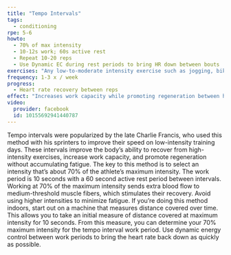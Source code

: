 ```yaml
---
title: "Tempo Intervals"
tags:
  - conditioning
rpe: 5-6
howto:
  - 70% of max intensity
  - 10-12s work; 60s active rest
  - Repeat 10-20 reps
  - Use Dynamic EC during rest periods to bring HR down between bouts
exercises: "Any low-to-moderate intensity exercise such as jogging, biking, swimming, jumping rope, etc. will work as long as the overall intensity does not go above 70%."
frequency: 1-3 x / week
progress:
  - Heart rate recovery between reps
effect: "Increases work capacity while promoting regeneration between high-intensity training days by improving blood flow to moderate threshold fibers."
video:
  provider: facebook
  id: 10155692941440787
---
```


Tempo intervals were popularized by the late Charlie Francis, who used this method with
his sprinters to improve their speed on low-intensity training days. These intervals improve
the body’s ability to recover from high-intensity exercises, increase work capacity, and
promote regeneration without accumulating fatigue.
The key to this method is to select an intensity that’s about 70% of the athlete’s maximum
intensity. The work period is 10 seconds with a 60 second active rest period between
intervals.
Working at 70% of the maximum intensity sends extra blood flow to medium-threshold
muscle fibers, which stimulates their recovery. Avoid using higher intensities to minimize
fatigue.
If you’re doing this method indoors, start out on a machine that measures distance covered
over time. This allows you to take an initial measure of distance covered at maximum
intensity for 10 seconds. From this measure, you can determine your 70% maximum
intensity for the tempo interval work period.
Use dynamic energy control between work periods to bring the heart rate back down as
quickly as possible.